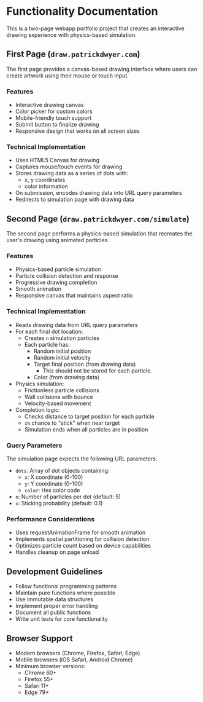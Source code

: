 # Functionality Documentation

This is a two-page webapp portfolio project that creates an interactive drawing experience with physics-based simulation.

## First Page (`draw.patrickdwyer.com`)
The first page provides a canvas-based drawing interface where users can create artwork using their mouse or touch input.

### Features
- Interactive drawing canvas
- Color picker for custom colors
- Mobile-friendly touch support
- Submit button to finalize drawing
- Responsive design that works on all screen sizes

### Technical Implementation
- Uses HTML5 Canvas for drawing
- Captures mouse/touch events for drawing
- Stores drawing data as a series of dots with:
  - x, y coordinates
  - color information
- On submission, encodes drawing data into URL query parameters
- Redirects to simulation page with drawing data

## Second Page (`draw.patrickdwyer.com/simulate`)
The second page performs a physics-based simulation that recreates the user's drawing using animated particles.

### Features
- Physics-based particle simulation
- Particle collision detection and response
- Progressive drawing completion
- Smooth animation
- Responsive canvas that maintains aspect ratio

### Technical Implementation
- Reads drawing data from URL query parameters
- For each final dot location:
  - Creates `n` simulation particles
  - Each particle has:
    - Random initial position
    - Random initial velocity
    - Target final position (from drawing data)
      - This should not be stored for each particle. 
    - Color (from drawing data)
- Physics simulation:
  - Frictionless particle collisions
  - Wall collisions with bounce
  - Velocity-based movement
- Completion logic:
  - Checks distance to target position for each particle
  - `x%` chance to "stick" when near target
  - Simulation ends when all particles are in position

### Query Parameters
The simulation page expects the following URL parameters:
- `dots`: Array of dot objects containing:
  - `x`: X coordinate (0-100)
  - `y`: Y coordinate (0-100)
  - `color`: Hex color code
- `n`: Number of particles per dot (default: 5)
- `x`: Sticking probability (default: 0.1)

### Performance Considerations
- Uses requestAnimationFrame for smooth animation
- Implements spatial partitioning for collision detection
- Optimizes particle count based on device capabilities
- Handles cleanup on page unload

## Development Guidelines
- Follow functional programming patterns
- Maintain pure functions where possible
- Use immutable data structures
- Implement proper error handling
- Document all public functions
- Write unit tests for core functionality

## Browser Support
- Modern browsers (Chrome, Firefox, Safari, Edge)
- Mobile browsers (iOS Safari, Android Chrome)
- Minimum browser versions:
  - Chrome 60+
  - Firefox 55+
  - Safari 11+
  - Edge 79+